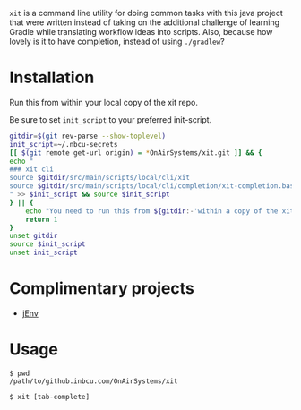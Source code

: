 `xit` is a command line utility for doing common tasks with this java project that were written instead of taking on the
additional challenge of learning Gradle while translating workflow ideas into scripts. Also, because how lovely is it to
have completion, instead of using `./gradlew`?

# Installation

Run this from within your local copy of the xit repo.

Be sure to set `init_script` to your preferred init-script.

```sh
gitdir=$(git rev-parse --show-toplevel)
init_script=~/.nbcu-secrets
[[ $(git remote get-url origin) = *OnAirSystems/xit.git ]] && {
echo "
### xit cli
source $gitdir/src/main/scripts/local/cli/xit
source $gitdir/src/main/scripts/local/cli/completion/xit-completion.bash
" >> $init_script && source $init_script
} || {
    echo "You need to run this from ${gitdir:-'within a copy of the xit repo'}"
    return 1
}
unset gitdir
source $init_script
unset init_script

```

# Complimentary projects

- [jEnv](https://www.jenv.be/)

# Usage

```terminal
$ pwd
/path/to/github.inbcu.com/OnAirSystems/xit

$ xit [tab-complete]
```
